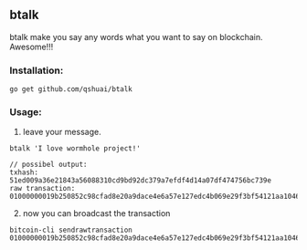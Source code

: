 btalk
---

btalk make you say any words what you want to say on blockchain. Awesome!!!

### Installation:

```
go get github.com/qshuai/btalk
```

### Usage:

1. leave your message.

```
btalk 'I love wormhole project!'

// possibel output:
txhash:          51ed009a36e21843a56088310cd9bd92dc379a7efdf4d14a07df474756bc739e
raw transaction: 01000000019b250852c98cfad8e20a9dace4e6a57e127edc4b069e29f3bf54121aa10464aa000000006a4730440220202585bdb3fe12e4f689e18697ef54aab47546a6f9485e7b733b0c31e71020c602205d0d974bfb41c70cabd120cc40dba2de25bdb2c48f0411ca9e90e5d1f66d8d5b4121029eedbbaadbc32fdaefebdfaed3f72e7876530b7a60eee2127565dfd6c608f9ffffffffff02de8d9800000000001976a9141c1676fd8ff246e4789fad8b5b972f126e87f8dc88ac0000000000000000146a1249206c6f766520636f7065726e696375732100000000
```

2. now you can broadcast the transaction

````
bitcoin-cli sendrawtransaction 01000000019b250852c98cfad8e20a9dace4e6a57e127edc4b069e29f3bf54121aa10464aa000000006a4730440220202585bdb3fe12e4f689e18697ef54aab47546a6f9485e7b733b0c31e71020c602205d0d974bfb41c70cabd120cc40dba2de25bdb2c48f0411ca9e90e5d1f66d8d5b4121029eedbbaadbc32fdaefebdfaed3f72e7876530b7a60eee2127565dfd6c608f9ffffffffff02de8d9800000000001976a9141c1676fd8ff246e4789fad8b5b972f126e87f8dc88ac0000000000000000146a1249206c6f766520636f7065726e696375732100000000
````

